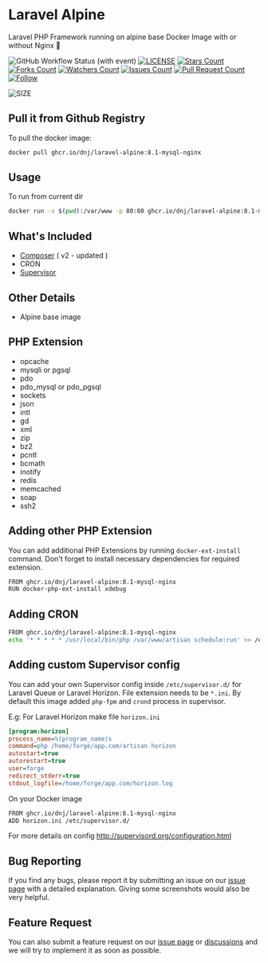 # Laravel Alpine
Laravel PHP Framework running on alpine base Docker Image with or without Nginx 🐳


![GitHub Workflow Status (with event)](https://img.shields.io/github/actions/workflow/status/dnj/laravel-alpine/build-docker.yml?style=for-the-badge)
[![LICENSE](https://img.shields.io/github/license/dnj/laravel-alpine.svg?style=for-the-badge)](https://github.com/dnj/laravel-alpine/blob/master/LICENSE)
[![Stars Count](https://img.shields.io/github/stars/dnj/laravel-alpine.svg?style=for-the-badge)](https://github.com/dnj/laravel-alpine/stargazers)
[![Forks Count](https://img.shields.io/github/forks/dnj/laravel-alpine.svg?style=for-the-badge)](https://github.com/dnj/laravel-alpine/network/members)
[![Watchers Count](https://img.shields.io/github/watchers/dnj/laravel-alpine.svg?style=for-the-badge)](https://github.com/dnj/laravel-alpine/watchers)
[![Issues Count](https://img.shields.io/github/issues/dnj/laravel-alpine.svg?style=for-the-badge)](https://github.com/dnj/laravel-alpine/issues)
[![Pull Request Count](https://img.shields.io/github/issues-pr/dnj/laravel-alpine.svg?style=for-the-badge)](https://github.com/dnj/laravel-alpine/pulls)
[![Follow](https://img.shields.io/github/followers/dnj.svg?style=for-the-badge&label=Follow&maxAge=2592000)](https://github.com/dnj)

![SIZE](https://i.imgur.com/4YAQowW.png)

## Pull it from Github Registry
To pull the docker image:
```bash
docker pull ghcr.io/dnj/laravel-alpine:8.1-mysql-nginx
```

## Usage
To run from current dir
```bash
docker run -v $(pwd):/var/www -p 80:80 ghcr.io/dnj/laravel-alpine:8.1-mysql-nginx "composer install --prefer-dist"
```

## What's Included
 - [Composer](https://getcomposer.org/) ( v2 - updated )
 - CRON
 - [Supervisor](http://supervisord.org) 

## Other Details
- Alpine base image

## PHP Extension
- opcache
- mysqli or pgsql
- pdo 
- pdo_mysql or pdo_pgsql
- sockets
- json
- intl
- gd
- xml
- zip
- bz2
- pcntl
- bcmath
- inotify
- redis
- memcached
- soap
- ssh2

## Adding other PHP Extension
You can add additional PHP Extensions by running `docker-ext-install` command. Don't forget to install necessary dependencies for required extension.
```bash
FROM ghcr.io/dnj/laravel-alpine:8.1-mysql-nginx
RUN docker-php-ext-install xdebug
```

## Adding CRON
```bash
FROM ghcr.io/dnj/laravel-alpine:8.1-mysql-nginx
echo '* * * * * /usr/local/bin/php /var/www/artisan schedule:run' >> /etc/crontab 
```
 
## Adding custom Supervisor config
 You can add your own Supervisor config inside `/etc/supervisor.d/` for Laravel Queue or Laravel Horizon. File extension needs to be `*.ini`. By default this image added `php-fpm` and `crond` process in supervisor. 

E.g: For Laravel Horizon make file `horizon.ini`
```ini
[program:horizon]
process_name=%(program_name)s
command=php /home/forge/app.com/artisan horizon
autostart=true
autorestart=true
user=forge
redirect_stderr=true
stdout_logfile=/home/forge/app.com/horizon.log
```
On your Docker image
```bash
FROM ghcr.io/dnj/laravel-alpine:8.1-mysql-nginx
ADD horizon.ini /etc/supervisor.d/
```
For more details on config http://supervisord.org/configuration.html


## Bug Reporting

If you find any bugs, please report it by submitting an issue on our [issue page](https://github.com/dnj/laravel-alpine/issues) with a detailed explanation. Giving some screenshots would also be very helpful.

## Feature Request

You can also submit a feature request on our [issue page](https://github.com/dnj/laravel-alpine/issues) or [discussions](https://github.com/dnj/laravel-alpine/discussions) and we will try to implement it as soon as possible.


